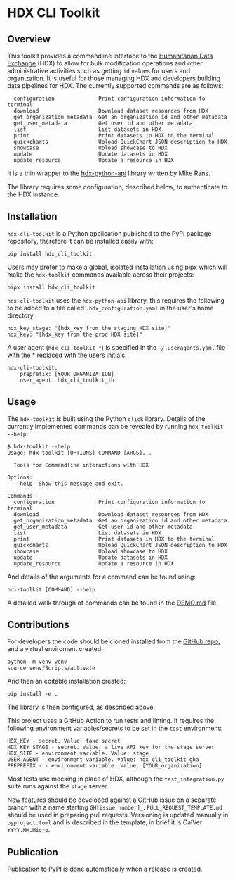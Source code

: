 # HDX CLI Toolkit

## Overview

This toolkit provides a commandline interface to the [Humanitarian Data Exchange](https://data.humdata.org/) (HDX) to allow for bulk modification operations and other administrative activities such as getting `id` values for users and organization. It is useful for those managing HDX and developers building data pipelines for HDX. The currently supported commands are as follows:

```
  configuration              Print configuration information to terminal
  download                   Download dataset resources from HDX
  get_organization_metadata  Get an organization id and other metadata
  get_user_metadata          Get user id and other metadata
  list                       List datasets in HDX
  print                      Print datasets in HDX to the terminal
  quickcharts                Upload QuickChart JSON description to HDX
  showcase                   Upload showcase to HDX
  update                     Update datasets in HDX
  update_resource            Update a resource in HDX
```

It is a thin wrapper to the [hdx-python-api](https://github.com/OCHA-DAP/hdx-python-api) library written by Mike Rans.

The library requires some configuration, described below, to authenticate to the HDX instance.

## Installation
`hdx-cli-toolkit` is a Python application published to the PyPI package repository, therefore it can be installed easily with:

```pip install hdx_cli_toolkit```

Users may prefer to make a global, isolated installation using [pipx](https://pypi.org/project/pipx/) which will make the `hdx-toolkit` commands available across their projects:

```pipx install hdx_cli_toolkit```

`hdx-cli-toolkit` uses the `hdx-python-api` library, this requires the following to be added to a file called `.hdx_configuration.yaml` in the user's home directory.

```
hdx_key_stage: "[hdx_key from the staging HDX site]"
hdx_key: "[hdx_key from the prod HDX site]"
```

A user agent (`hdx_cli_toolkit_*`) is specified in the `~/.useragents.yaml` file with the * replaced with the users initials.
```
hdx-cli-toolkit:
    preprefix: [YOUR_ORGANIZATION]
    user_agent: hdx_cli_toolkit_ih
```

## Usage

The `hdx-toolkit` is built using the Python `click` library. Details of the currently implemented commands can be revealed by running `hdx-toolkit --help`:

```
$ hdx-toolkit --help
Usage: hdx-toolkit [OPTIONS] COMMAND [ARGS]...

  Tools for Commandline interactions with HDX

Options:
  --help  Show this message and exit.

Commands:
  configuration              Print configuration information to terminal
  download                   Download dataset resources from HDX
  get_organization_metadata  Get an organization id and other metadata
  get_user_metadata          Get user id and other metadata
  list                       List datasets in HDX
  print                      Print datasets in HDX to the terminal
  quickcharts                Upload QuickChart JSON description to HDX
  showcase                   Upload showcase to HDX
  update                     Update datasets in HDX
  update_resource            Update a resource in HDX
```

And details of the arguments for a command can be found using:

```shell
hdx-toolkit [COMMAND] --help
```

A detailed walk through of commands can be found in the [DEMO.md](DEMO.md) file

## Contributions

For developers the code should be cloned installed from the [GitHub repo](https://github.com/OCHA-DAP/hdx-cli-toolkit), and a virtual enviroment created:

```shell
python -m venv venv
source venv/Scripts/activate
```

And then an editable installation created:

```shell
pip install -e .
```

The library is then configured, as described above.

This project uses a GitHub Action to run tests and linting. It requires the following environment variables/secrets to be set in the `test` environment:

```
HDX_KEY - secret. Value: fake secret
HDX_KEY_STAGE - secret. Value: a live API key for the stage server
HDX_SITE - environment variable. Value: stage
USER_AGENT - environment variable. Value: hdx_cli_toolkit_gha
PREPREFIX - - environment variable. Value: [YOUR_organization]
```

Most tests use mocking in place of HDX, although the `test_integration.py` suite runs against the `stage` server.

New features should be developed against a GitHub issue on a separate branch with a name starting `GH[issue number]_`. `PULL_REQUEST_TEMPLATE.md` should be used in preparing pull requests. Versioning is updated manually in `pyproject.toml` and is described in the template, in brief it is CalVer `YYYY.MM.Micro`.

## Publication

Publication to PyPI is done automatically when a release is created.

